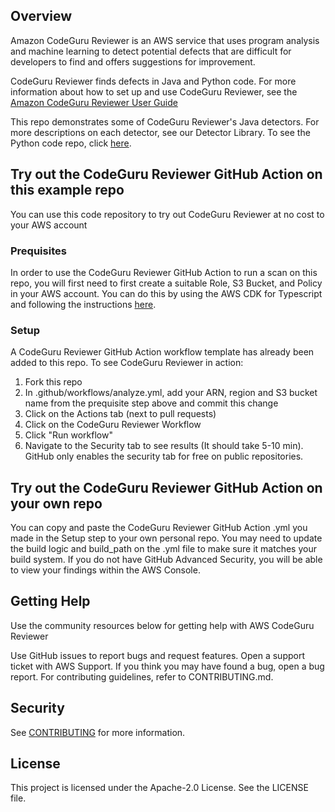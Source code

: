 ## Overview

Amazon CodeGuru Reviewer is an AWS service that uses program analysis and machine learning to detect potential defects that are difficult for developers to find and offers suggestions for improvement. 

CodeGuru Reviewer finds defects in Java and Python code. For more information about how to set up and use CodeGuru Reviewer, see the [Amazon CodeGuru Reviewer User Guide](https://docs.aws.amazon.com/codeguru/latest/reviewer-ug/welcome.html)

This repo demonstrates some of CodeGuru Reviewer's Java detectors. For more descriptions on each detector, see our Detector Library. To see the Python code repo, click [here](https://github.com/aws-samples/amazon-codeguru-reviewer-python-detectors).

## Try out the CodeGuru Reviewer GitHub Action on this example repo

You can use this code repository to try out CodeGuru Reviewer at no cost to your AWS account

### Prequisites

In order to use the CodeGuru Reviewer GitHub Action to run a scan on this repo, you will first need to first create a suitable Role, S3 Bucket, and Policy in your AWS account. You can do this by using the AWS CDK for Typescript and following the instructions [here](https://github.com/aws-samples/aws-codeguru-reviewer-cicd-cdk-sample).

### Setup
A CodeGuru Reviewer GitHub Action workflow template has already been added to this repo. To see CodeGuru Reviewer in action:

1. Fork this repo
2. In .github/workflows/analyze.yml, add your ARN, region and S3 bucket name from the prequisite step above and commit this change
3. Click on the Actions tab (next to pull requests)
4. Click on the CodeGuru Reviewer Workflow
5. Click "Run workflow" 
6. Navigate to the Security tab to see results (It should take 5-10 min). GitHub only enables the security tab for free on public repositories. 

## Try out the CodeGuru Reviewer GitHub Action on your own repo

You can copy and paste the CodeGuru Reviewer GitHub Action .yml you made in the Setup step to your own personal repo. You may need to update the build logic and build_path on the .yml file to make sure it matches your build system. If you do not have GitHub Advanced Security, you will be able to view your findings within the AWS Console.

## Getting Help

Use the community resources below for getting help with AWS CodeGuru Reviewer

Use GitHub issues to report bugs and request features.
Open a support ticket with AWS Support.
If you think you may have found a bug, open a bug report.
For contributing guidelines, refer to CONTRIBUTING.md.

## Security

See [CONTRIBUTING](CONTRIBUTING.md#security-issue-notifications) for more information.

## License

This project is licensed under the Apache-2.0 License. See the LICENSE file.

